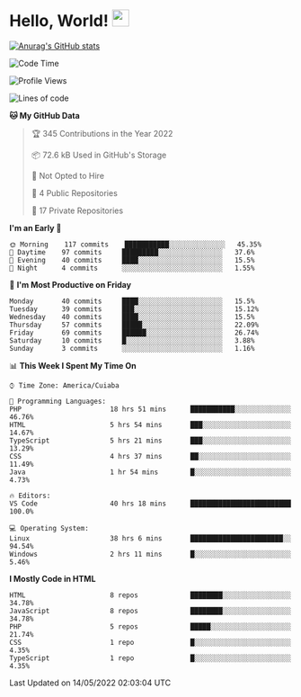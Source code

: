 
# Hello, World! <img src="https://raw.githubusercontent.com/MartinHeinz/MartinHeinz/master/wave.gif" width="30px">

[![Anurag's GitHub stats](https://github-readme-stats.vercel.app/api?username=ilismarque&count_private=true&show_icons=true&theme=dracula)](https://github.com/anuraghazra/github-readme-stats)

<!--START_SECTION:waka-->
![Code Time](http://img.shields.io/badge/Code%20Time-436%20hrs%2041%20mins-blue)

![Profile Views](http://img.shields.io/badge/Profile%20Views-90-blue)

![Lines of code](https://img.shields.io/badge/From%20Hello%20World%20I%27ve%20Written-1%20Million%20lines%20of%20code-blue)

**🐱 My GitHub Data** 

> 🏆 345 Contributions in the Year 2022
 > 
> 📦 72.6 kB Used in GitHub's Storage 
 > 
> 🚫 Not Opted to Hire
 > 
> 📜 4 Public Repositories 
 > 
> 🔑 17 Private Repositories  
 > 
**I'm an Early 🐤** 

```text
🌞 Morning    117 commits    ███████████░░░░░░░░░░░░░░   45.35% 
🌆 Daytime    97 commits     █████████░░░░░░░░░░░░░░░░   37.6% 
🌃 Evening    40 commits     ████░░░░░░░░░░░░░░░░░░░░░   15.5% 
🌙 Night      4 commits      ░░░░░░░░░░░░░░░░░░░░░░░░░   1.55%

```
📅 **I'm Most Productive on Friday** 

```text
Monday       40 commits     ████░░░░░░░░░░░░░░░░░░░░░   15.5% 
Tuesday      39 commits     ███░░░░░░░░░░░░░░░░░░░░░░   15.12% 
Wednesday    40 commits     ████░░░░░░░░░░░░░░░░░░░░░   15.5% 
Thursday     57 commits     █████░░░░░░░░░░░░░░░░░░░░   22.09% 
Friday       69 commits     ██████░░░░░░░░░░░░░░░░░░░   26.74% 
Saturday     10 commits     █░░░░░░░░░░░░░░░░░░░░░░░░   3.88% 
Sunday       3 commits      ░░░░░░░░░░░░░░░░░░░░░░░░░   1.16%

```


📊 **This Week I Spent My Time On** 

```text
⌚︎ Time Zone: America/Cuiaba

💬 Programming Languages: 
PHP                      18 hrs 51 mins      ███████████░░░░░░░░░░░░░░   46.76% 
HTML                     5 hrs 54 mins       ███░░░░░░░░░░░░░░░░░░░░░░   14.67% 
TypeScript               5 hrs 21 mins       ███░░░░░░░░░░░░░░░░░░░░░░   13.29% 
CSS                      4 hrs 37 mins       ██░░░░░░░░░░░░░░░░░░░░░░░   11.49% 
Java                     1 hr 54 mins        █░░░░░░░░░░░░░░░░░░░░░░░░   4.73%

🔥 Editors: 
VS Code                  40 hrs 18 mins      █████████████████████████   100.0%

💻 Operating System: 
Linux                    38 hrs 6 mins       ███████████████████████░░   94.54% 
Windows                  2 hrs 11 mins       █░░░░░░░░░░░░░░░░░░░░░░░░   5.46%

```

**I Mostly Code in HTML** 

```text
HTML                     8 repos             ████████░░░░░░░░░░░░░░░░░   34.78% 
JavaScript               8 repos             ████████░░░░░░░░░░░░░░░░░   34.78% 
PHP                      5 repos             █████░░░░░░░░░░░░░░░░░░░░   21.74% 
CSS                      1 repo              █░░░░░░░░░░░░░░░░░░░░░░░░   4.35% 
TypeScript               1 repo              █░░░░░░░░░░░░░░░░░░░░░░░░   4.35%

```



 Last Updated on 14/05/2022 02:03:04 UTC
<!--END_SECTION:waka-->

<!--
**ilismarque/ilismarque** is a ✨ _special_ ✨ repository because its `README.md` (this file) appears on your GitHub profile.

Here are some ideas to get you started:

- 🔭 I’m currently working on ...
- 🌱 I’m currently learning ...
- 👯 I’m looking to collaborate on ...
- 🤔 I’m looking for help with ...
- 💬 Ask me about ...
- 📫 How to reach me: ...
- 😄 Pronouns: ...
- ⚡ Fun fact: ...
-->
